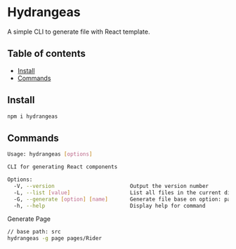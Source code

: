 # Hydrangeas

A simple CLI to generate file with React template.

## Table of contents

- [Install](#install)
- [Commands](#command)

## Install

```bash
npm i hydrangeas
```

## Commands

```bash
Usage: hydrangeas [options]

CLI for generating React components

Options:
  -V, --version                        Output the version number
  -L, --list [value]                   List all files in the current directory
  -G, --generate [option] [name]       Generate file base on option: page, components, redux
  -h, --help                           Display help for command
```

Generate Page

```bash
// base path: src
hydrangeas -g page pages/Rider
```
